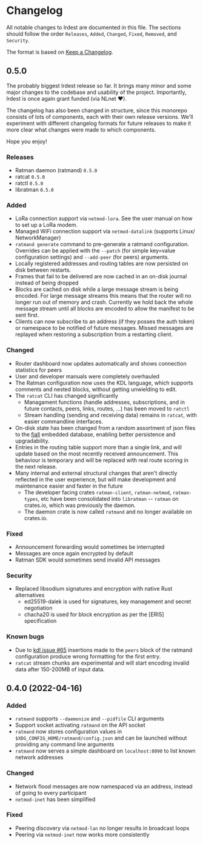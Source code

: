 # Changelog

All notable changes to Irdest are documented in this file. The sections should
follow the order `Releases`, `Added`, `Changed`, `Fixed`, `Removed`, and
`Security`.

The format is based on [Keep a Changelog](https://keepachangelog.com/en/1.0.0/).


## 0.5.0

The probably biggest Irdest release so far.  It brings many minor and some major
changes to the codebase and usability of the project.  Importantly, Irdest is
once again grant funded (via NLnet ♥).

The changelog has also been changed in structure, since this monorepo consists
of lots of components, each with their own release versions.  We'll experiment
with different changelog formats for future releases to make it more clear what
changes were made to which components.

Hope you enjoy!

### Releases

- Ratman daemon (ratmand) `0.5.0`
- ratcat `0.5.0`
- ratctl `0.5.0`
- libratman `0.5.0`

### Added

- LoRa connection support via `netmod-lora`.  See the user manual on how to set
  up a LoRa modem.
- Managed WiFi connection support via `netmod-datalink` (supports Linux/
  NetworkManager)
- `ratmand generate` command to pre-generate a ratmand configuration.  Overrides
  can be applied with the `--patch` (for simple key=value configuration
  settings) and `--add-peer` (for peers) arguments.
- Locally registered addresses and routing tables are now persisted on disk
  between restarts.
- Frames that fail to be delivered are now cached in an on-disk journal instead
  of being dropped
- Blocks are cached on disk while a large message stream is being encoded.  For
  large message streams this means that the router will no longer run out of
  memory and crash.  Currently we hold back the whole message stream until all
  blocks are encoded to allow the manifest to be sent first.
- Clients can now subscribe to an address (if they posses the auth token) or
  namespace to be notified of future messages.  Missed messages are replayed
  when restoring a subscription from a restarting client.

### Changed

- Router dashboard now updates automatically and shows connection statistics for
  peers
- User and developer manuals were completely overhauled
- The Ratman configuration now uses the KDL language, which supports comments
  and nested blocks, without getting unwielding to edit.
- The `ratcat` CLI has changed significantly
  - Managament functions (handle addresses, subscriptions, and in future
  contacts, peers, links, routes, ...)  has been moved to `ratctl`
  - Stream handling (sending and receiving data) remains in `ratcat`, with
    easier commandline interfaces.
- On-disk state has been changed from a random assortment of json files to the
  [fjall](https://github.com/fjall-rs/fjall) embedded database, enabling better
  persistence and upgradability.
- Entries in the routing table support more than a single link, and will update
  based on the most recently received announcement.  This behaviour is temporary
  and will be replaced with real route scoring in the next release.
- Many internal and external structural changes that aren't directly reflected
  in the user experience, but will make development and maintenance easier and
  faster in the future
  - The developer facing crates `ratman-client`, `ratman-netmod`,
    `ratman-types`, etc have been consolidated into `libratman` -- `ratman` on
    crates.io, which was previously the daemon.
  - The daemon crate is now called `ratmand` and no longer available on
    crates.io.

### Fixed

- Announcement forwarding would sometimes be interrupted
- Messages are once again encrypted by default
- Ratman SDK would sometimes send invalid API messages

### Security

- Replaced libsodium signatures and encryption with native Rust alternatives
  - ed25519-dalek is used for signatures, key management and secret negotiation
  - chacha20 is used for block encryption as per the [ERIS] specification

### Known bugs

- Due to [kdl issue #65](https://github.com/kdl-org/kdl-rs/issues/65)
  insertions made to the `peers` block of the ratmand configuration
  produce wrong formatting for the first entry.
- `ratcat` stream chunks are experimental and will start encoding invalid data
  after 150-200MB of input data.


## 0.4.0 (2022-04-16)

### Added

- `ratmand` supports `--daemonize` and `--pidfile` CLI arguments
- Support socket activating `ratmand` on the API socket
- `ratmand` now stores configuration values in
  `$XDG_CONFIG_HOME/ratmand/config.json` and can be launched without providing
  any command line arguments
- `ratmand` now serves a simple dashboard on `localhost:8090` to list known
  network addresses


### Changed

- Network flood messages are now namespaced via an address, instead of going to
  every participant
- `netmod-inet` has been simplified


### Fixed

- Peering discovery via `netmod-lan` no longer results in broadcast loops
- Peering via `netmod-inet` now works more consistently

